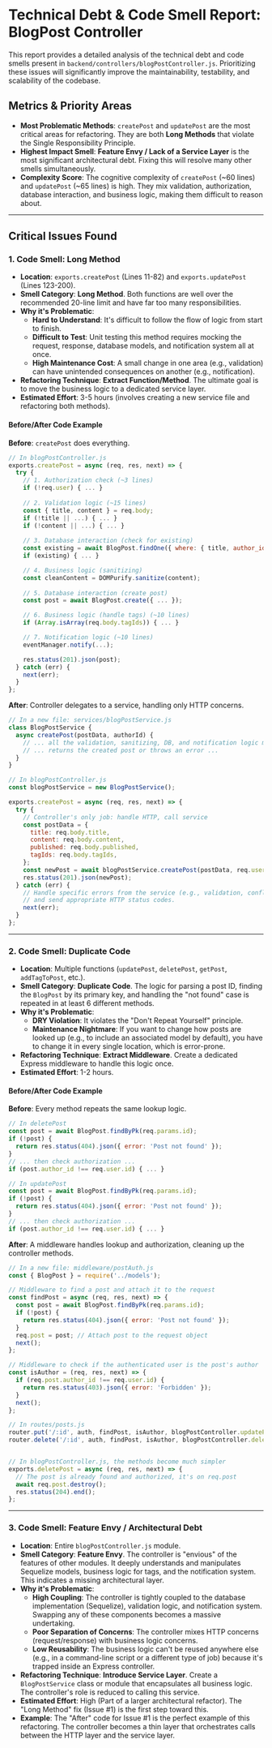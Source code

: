 # Technical Debt & Code Smell Report: BlogPost Controller

This report provides a detailed analysis of the technical debt and code smells present in `backend/controllers/blogPostController.js`. Prioritizing these issues will significantly improve the maintainability, testability, and scalability of the codebase.

## Metrics & Priority Areas

*   **Most Problematic Methods**: `createPost` and `updatePost` are the most critical areas for refactoring. They are both **Long Methods** that violate the Single Responsibility Principle.
*   **Highest Impact Smell**: **Feature Envy / Lack of a Service Layer** is the most significant architectural debt. Fixing this will resolve many other smells simultaneously.
*   **Complexity Score**: The cognitive complexity of `createPost` (~60 lines) and `updatePost` (~65 lines) is high. They mix validation, authorization, database interaction, and business logic, making them difficult to reason about.

---

## Critical Issues Found

### 1. Code Smell: Long Method

*   **Location**: `exports.createPost` (Lines 11-82) and `exports.updatePost` (Lines 123-200).
*   **Smell Category**: **Long Method**. Both functions are well over the recommended 20-line limit and have far too many responsibilities.
*   **Why it's Problematic**:
    *   **Hard to Understand**: It's difficult to follow the flow of logic from start to finish.
    *   **Difficult to Test**: Unit testing this method requires mocking the request, response, database models, and notification system all at once.
    *   **High Maintenance Cost**: A small change in one area (e.g., validation) can have unintended consequences on another (e.g., notification).
*   **Refactoring Technique**: **Extract Function/Method**. The ultimate goal is to move the business logic to a dedicated service layer.
*   **Estimated Effort**: 3-5 hours (involves creating a new service file and refactoring both methods).

#### Before/After Code Example

**Before**: `createPost` does everything.

```javascript
// In blogPostController.js
exports.createPost = async (req, res, next) => {
  try {
    // 1. Authorization check (~3 lines)
    if (!req.user) { ... }
    
    // 2. Validation logic (~15 lines)
    const { title, content } = req.body;
    if (!title || ...) { ... }
    if (!content || ...) { ... }
    
    // 3. Database interaction (check for existing)
    const existing = await BlogPost.findOne({ where: { title, author_id: req.user.id } });
    if (existing) { ... }

    // 4. Business logic (sanitizing)
    const cleanContent = DOMPurify.sanitize(content);
    
    // 5. Database interaction (create post)
    const post = await BlogPost.create({ ... });

    // 6. Business logic (handle tags) (~10 lines)
    if (Array.isArray(req.body.tagIds)) { ... }

    // 7. Notification logic (~10 lines)
    eventManager.notify(...);

    res.status(201).json(post);
  } catch (err) {
    next(err);
  }
};
```

**After**: Controller delegates to a service, handling only HTTP concerns.

```javascript
// In a new file: services/blogPostService.js
class BlogPostService {
  async createPost(postData, authorId) {
    // ... all the validation, sanitizing, DB, and notification logic moves here ...
    // ... returns the created post or throws an error ...
  }
}

// In blogPostController.js
const blogPostService = new BlogPostService();

exports.createPost = async (req, res, next) => {
  try {
    // Controller's only job: handle HTTP, call service
    const postData = {
      title: req.body.title,
      content: req.body.content,
      published: req.body.published,
      tagIds: req.body.tagIds,
    };
    const newPost = await blogPostService.createPost(postData, req.user.id);
    res.status(201).json(newPost);
  } catch (err) {
    // Handle specific errors from the service (e.g., validation, conflict)
    // and send appropriate HTTP status codes.
    next(err);
  }
};
```

---

### 2. Code Smell: Duplicate Code

*   **Location**: Multiple functions (`updatePost`, `deletePost`, `getPost`, `addTagToPost`, etc.).
*   **Smell Category**: **Duplicate Code**. The logic for parsing a post ID, finding the `BlogPost` by its primary key, and handling the "not found" case is repeated in at least 6 different methods.
*   **Why it's Problematic**:
    *   **DRY Violation**: It violates the "Don't Repeat Yourself" principle.
    *   **Maintenance Nightmare**: If you want to change how posts are looked up (e.g., to include an associated model by default), you have to change it in every single location, which is error-prone.
*   **Refactoring Technique**: **Extract Middleware**. Create a dedicated Express middleware to handle this logic once.
*   **Estimated Effort**: 1-2 hours.

#### Before/After Code Example

**Before**: Every method repeats the same lookup logic.

```javascript
// In deletePost
const post = await BlogPost.findByPk(req.params.id);
if (!post) {
  return res.status(404).json({ error: 'Post not found' });
}
// ... then check authorization ...
if (post.author_id !== req.user.id) { ... }

// In updatePost
const post = await BlogPost.findByPk(req.params.id);
if (!post) {
  return res.status(404).json({ error: 'Post not found' });
}
// ... then check authorization ...
if (post.author_id !== req.user.id) { ... }
```

**After**: A middleware handles lookup and authorization, cleaning up the controller methods.

```javascript
// In a new file: middleware/postAuth.js
const { BlogPost } = require('../models');

// Middleware to find a post and attach it to the request
const findPost = async (req, res, next) => {
  const post = await BlogPost.findByPk(req.params.id);
  if (!post) {
    return res.status(404).json({ error: 'Post not found' });
  }
  req.post = post; // Attach post to the request object
  next();
};

// Middleware to check if the authenticated user is the post's author
const isAuthor = (req, res, next) => {
  if (req.post.author_id !== req.user.id) {
    return res.status(403).json({ error: 'Forbidden' });
  }
  next();
};

// In routes/posts.js
router.put('/:id', auth, findPost, isAuthor, blogPostController.updatePost);
router.delete('/:id', auth, findPost, isAuthor, blogPostController.deletePost);


// In blogPostController.js, the methods become much simpler
exports.deletePost = async (req, res, next) => {
  // The post is already found and authorized, it's on req.post
  await req.post.destroy();
  res.status(204).end();
};
```

---

### 3. Code Smell: Feature Envy / Architectural Debt

*   **Location**: Entire `blogPostController.js` module.
*   **Smell Category**: **Feature Envy**. The controller is "envious" of the features of other modules. It deeply understands and manipulates Sequelize models, business logic for tags, and the notification system. This indicates a missing architectural layer.
*   **Why it's Problematic**:
    *   **High Coupling**: The controller is tightly coupled to the database implementation (Sequelize), validation logic, and notification system. Swapping any of these components becomes a massive undertaking.
    *   **Poor Separation of Concerns**: The controller mixes HTTP concerns (request/response) with business logic concerns.
    *   **Low Reusability**: The business logic can't be reused anywhere else (e.g., in a command-line script or a different type of job) because it's trapped inside an Express controller.
*   **Refactoring Technique**: **Introduce Service Layer**. Create a `BlogPostService` class or module that encapsulates all business logic. The controller's role is reduced to calling this service.
*   **Estimated Effort**: High (Part of a larger architectural refactor). The "Long Method" fix (Issue #1) is the first step toward this.
*   **Example**: The "After" code for Issue #1 is the perfect example of this refactoring. The controller becomes a thin layer that orchestrates calls between the HTTP layer and the service layer. 